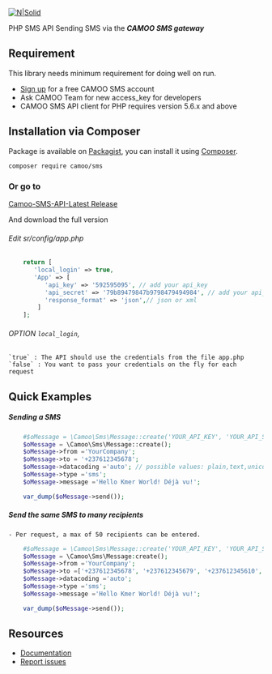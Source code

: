 [![N|Solid](https://www.camoo.hosting/img/logos/logoDomain.png)](https://www.camoo.cm/bulk-sms)

PHP SMS API Sending SMS via the **_CAMOO SMS gateway_**

Requirement
-----------

This library needs minimum requirement for doing well on run.

   - [Sign up](https://www.camoo.cm/join) for a free CAMOO SMS account
   - Ask CAMOO Team for new access_key for developers
   - CAMOO SMS API client for PHP requires version 5.6.x and above

## Installation via Composer

Package is available on [Packagist](https://packagist.org/packages/camoo/sms),
you can install it using [Composer](http://getcomposer.org).

```shell
composer require camoo/sms
```
### Or go to

   [Camoo-SMS-API-Latest Release](https://gitlab.com/camoo/sms/releases/tag/v3.0.5)

And download the full version

###### Edit sr/config/app.php
```php
	return [
	   'local_login' => true,
	   'App' => [
	      'api_key' => '592595095', // add your api_key
	      'api_secret' => '79b89479847b9798479494984', // add your api_secret
	      'response_format' => 'json',// json or xml
	    ]
	];
  ```

###### OPTION `local_login`,
	`true` : The API should use the credentials from the file app.php
	`false` : You want to pass your credentials on the fly for each request

Quick Examples
--------------

##### Sending a SMS
```php
	#$oMessage = \Camoo\Sms\Message::create('YOUR_API_KEY', 'YOUR_API_SECRET'); // in case local_login is false or config/app is missing
	$oMessage = \Camoo\Sms\Message::create();
	$oMessage->from ='YourCompany';
	$oMessage->to = '+237612345678';
	$oMessage->datacoding ='auto'; // possible values: plain,text,unicode or auto
	$oMessage->type ='sms';
	$oMessage->message ='Hello Kmer World! Déjà vu!';

	var_dump($oMessage->send());
  ```
##### Send the same SMS to many recipients
            
	- Per request, a max of 50 recipients can be entered.
```php
	#$oMessage = \Camoo\Sms\Message::create('YOUR_API_KEY', 'YOUR_API_SECRET'); // in case local_login is false or config/app.php is missing
	$oMessage = \Camoo\Sms\Message:create();
	$oMessage->from ='YourCompany';
	$oMessage->to =['+237612345678', '+237612345679', '+237612345610', '+33689764530'];
	$oMessage->datacoding ='auto';
	$oMessage->type ='sms';
	$oMessage->message ='Hello Kmer World! Déjà vu!';

	var_dump($oMessage->send());
```

Resources
---------

  * [Documentation](https://gitlab.com/camoo/sms/wikis)
  * [Report issues](https://gitlab.com/camoo/sms/issues)
